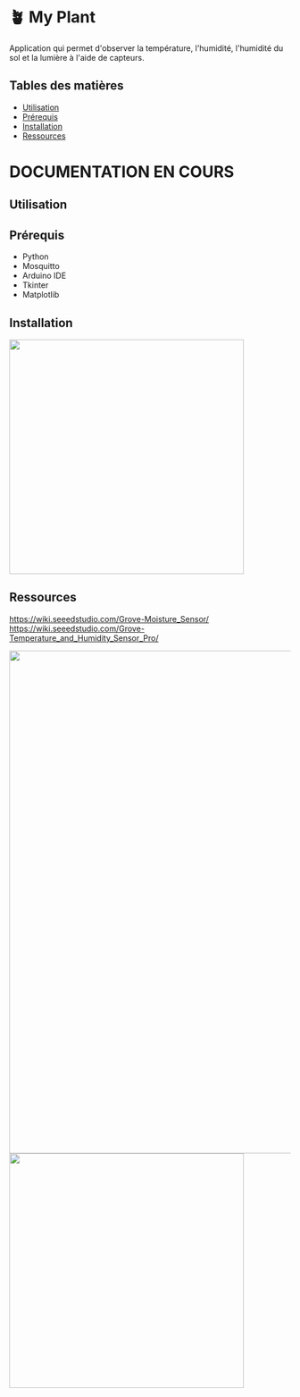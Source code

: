 # 🪴 My Plant

Application qui permet d'observer la température, l'humidité, l'humidité du sol et la lumière à l'aide de capteurs.

## Tables des matières

* [Utilisation](#usage)
* [Prérequis](#requirements)
* [Installation](#installation)
* [Ressources](#resources)

# DOCUMENTATION EN COURS

## Utilisation
## Prérequis
- Python
- Mosquitto
- Arduino IDE
- Tkinter
- Matplotlib
  
## Installation
<img src="https://github.com/itsKevinJM/myplant/assets/90609887/91eca688-7abf-4f7a-a3e4-aac9e5532e16" width="420px"/>

## Ressources
https://wiki.seeedstudio.com/Grove-Moisture_Sensor/ <br>
https://wiki.seeedstudio.com/Grove-Temperature_and_Humidity_Sensor_Pro/

<img src="https://github.com/itsKevinJM/myplant/assets/90609887/de6f740f-4d41-41ce-a42a-28c6f9ace506" width="900px"/> 
<img src="https://github.com/itsKevinJM/myplant/assets/90609887/e4a19761-51fa-4555-acae-845b20781687" width="420px"/>
